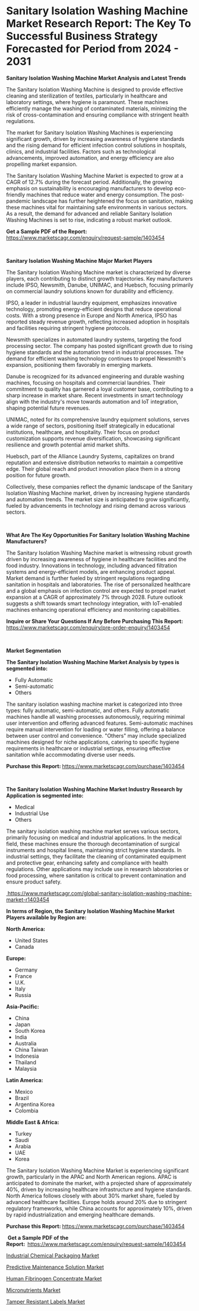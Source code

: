 <p><h1>Sanitary Isolation Washing Machine Market Research Report: The Key To Successful Business Strategy Forecasted for Period from 2024 - 2031</h1></p><p><strong>Sanitary Isolation Washing Machine Market Analysis and Latest Trends</strong></p>
<p><p>The Sanitary Isolation Washing Machine is designed to provide effective cleaning and sterilization of textiles, particularly in healthcare and laboratory settings, where hygiene is paramount. These machines efficiently manage the washing of contaminated materials, minimizing the risk of cross-contamination and ensuring compliance with stringent health regulations.</p><p>The market for Sanitary Isolation Washing Machines is experiencing significant growth, driven by increasing awareness of hygiene standards and the rising demand for efficient infection control solutions in hospitals, clinics, and industrial facilities. Factors such as technological advancements, improved automation, and energy efficiency are also propelling market expansion. </p><p>The Sanitary Isolation Washing Machine Market is expected to grow at a CAGR of 12.7% during the forecast period. Additionally, the growing emphasis on sustainability is encouraging manufacturers to develop eco-friendly machines that reduce water and energy consumption. The post-pandemic landscape has further heightened the focus on sanitation, making these machines vital for maintaining safe environments in various sectors. As a result, the demand for advanced and reliable Sanitary Isolation Washing Machines is set to rise, indicating a robust market outlook.</p></p>
<p><strong>Get a Sample PDF of the Report:&nbsp;</strong> <a href="https://www.marketscagr.com/enquiry/request-sample/1403454?utm_campaign=1576&utm_medium=2&utm_source=Github&utm_content=ia&utm_term=23102024&utm_id=sanitary-isolation-washing-machine">https://www.marketscagr.com/enquiry/request-sample/1403454</a></p>
<p>&nbsp;</p>
<p><strong>Sanitary Isolation Washing Machine Major Market Players</strong></p>
<p><p>The Sanitary Isolation Washing Machine market is characterized by diverse players, each contributing to distinct growth trajectories. Key manufacturers include IPSO, Newsmith, Danube, UNIMAC, and Huebsch, focusing primarily on commercial laundry solutions known for durability and efficiency.</p><p>IPSO, a leader in industrial laundry equipment, emphasizes innovative technology, promoting energy-efficient designs that reduce operational costs. With a strong presence in Europe and North America, IPSO has reported steady revenue growth, reflecting increased adoption in hospitals and facilities requiring stringent hygiene protocols.</p><p>Newsmith specializes in automated laundry systems, targeting the food processing sector. The company has posted significant growth due to rising hygiene standards and the automation trend in industrial processes. The demand for efficient washing technology continues to propel Newsmith's expansion, positioning them favorably in emerging markets.</p><p>Danube is recognized for its advanced engineering and durable washing machines, focusing on hospitals and commercial laundries. Their commitment to quality has garnered a loyal customer base, contributing to a sharp increase in market share. Recent investments in smart technology align with the industry's move towards automation and IoT integration, shaping potential future revenues.</p><p>UNIMAC, noted for its comprehensive laundry equipment solutions, serves a wide range of sectors, positioning itself strategically in educational institutions, healthcare, and hospitality. Their focus on product customization supports revenue diversification, showcasing significant resilience and growth potential amid market shifts.</p><p>Huebsch, part of the Alliance Laundry Systems, capitalizes on brand reputation and extensive distribution networks to maintain a competitive edge. Their global reach and product innovation place them in a strong position for future growth.</p><p>Collectively, these companies reflect the dynamic landscape of the Sanitary Isolation Washing Machine market, driven by increasing hygiene standards and automation trends. The market size is anticipated to grow significantly, fueled by advancements in technology and rising demand across various sectors.</p></p>
<p>&nbsp;</p>
<p><strong>What Are The Key Opportunities For Sanitary Isolation Washing Machine Manufacturers?</strong></p>
<p><p>The Sanitary Isolation Washing Machine market is witnessing robust growth driven by increasing awareness of hygiene in healthcare facilities and the food industry. Innovations in technology, including advanced filtration systems and energy-efficient models, are enhancing product appeal. Market demand is further fueled by stringent regulations regarding sanitation in hospitals and laboratories. The rise of personalized healthcare and a global emphasis on infection control are expected to propel market expansion at a CAGR of approximately 7% through 2028. Future outlook suggests a shift towards smart technology integration, with IoT-enabled machines enhancing operational efficiency and monitoring capabilities.</p></p>
<p><strong>Inquire or Share Your Questions If Any Before Purchasing This Report:</strong> <a href="https://www.marketscagr.com/enquiry/pre-order-enquiry/1403454?utm_campaign=1576&utm_medium=2&utm_source=Github&utm_content=ia&utm_term=23102024&utm_id=sanitary-isolation-washing-machine">https://www.marketscagr.com/enquiry/pre-order-enquiry/1403454</a></p>
<p>&nbsp;</p>
<p><strong>Market Segmentation</strong></p>
<p><strong>The Sanitary Isolation Washing Machine Market Analysis by types is segmented into:</strong></p>
<p><ul><li>Fully Automatic</li><li>Semi-automatic</li><li>Others</li></ul></p>
<p><p>The sanitary isolation washing machine market is categorized into three types: fully automatic, semi-automatic, and others. Fully automatic machines handle all washing processes autonomously, requiring minimal user intervention and offering advanced features. Semi-automatic machines require manual intervention for loading or water filling, offering a balance between user control and convenience. "Others" may include specialized machines designed for niche applications, catering to specific hygiene requirements in healthcare or industrial settings, ensuring effective sanitation while accommodating diverse user needs.</p></p>
<p><strong>Purchase this Report:&nbsp;</strong><a href="https://www.marketscagr.com/purchase/1403454?utm_campaign=1576&utm_medium=2&utm_source=Github&utm_content=ia&utm_term=23102024&utm_id=sanitary-isolation-washing-machine">https://www.marketscagr.com/purchase/1403454</a></p>
<p>&nbsp;</p>
<p><strong>The Sanitary Isolation Washing Machine Market Industry Research by Application is segmented into:</strong></p>
<p><ul><li>Medical</li><li>Industrial Use</li><li>Others</li></ul></p>
<p><p>The sanitary isolation washing machine market serves various sectors, primarily focusing on medical and industrial applications. In the medical field, these machines ensure the thorough decontamination of surgical instruments and hospital linens, maintaining strict hygiene standards. In industrial settings, they facilitate the cleaning of contaminated equipment and protective gear, enhancing safety and compliance with health regulations. Other applications may include use in research laboratories or food processing, where sanitation is critical to prevent contamination and ensure product safety.</p></p>
<p><a href="https://www.marketscagr.com/global-sanitary-isolation-washing-machine-market-r1403454?utm_campaign=1576&utm_medium=2&utm_source=Github&utm_content=ia&utm_term=23102024&utm_id=sanitary-isolation-washing-machine">&nbsp;https://www.marketscagr.com/global-sanitary-isolation-washing-machine-market-r1403454</a></p>
<p><strong>In terms of Region, the Sanitary Isolation Washing Machine Market Players available by Region are:</strong></p>
<p>
    <p> <strong> North America: </strong>
        <ul>
            <li>United States</li>
            <li>Canada</li>
        </ul>
        </p> 
    <p> <strong> Europe: </strong>
        <ul>
            <li>Germany</li>
            <li>France</li>
            <li>U.K.</li>
            <li>Italy</li>
            <li>Russia</li>
        </ul>
        </p> 
    <p> <strong> Asia-Pacific: </strong>
        <ul>
            <li>China</li>
            <li>Japan</li>
            <li>South Korea</li>
            <li>India</li>
            <li>Australia</li>
            <li>China Taiwan</li>
            <li>Indonesia</li>
            <li>Thailand</li>
            <li>Malaysia</li>
        </ul>
        </p> 
    <p> <strong> Latin America: </strong>
        <ul>
            <li>Mexico</li>
            <li>Brazil</li>
            <li>Argentina Korea</li>
            <li>Colombia</li>
        </ul>
        </p> 
    <p> <strong> Middle East & Africa: </strong>
        <ul>
            <li>Turkey</li>
            <li>Saudi</li>
            <li>Arabia</li>
            <li>UAE</li>
            <li>Korea</li>
        </ul>
    </p>
    </p>
<p><p>The Sanitary Isolation Washing Machine Market is experiencing significant growth, particularly in the APAC and North American regions. APAC is anticipated to dominate the market, with a projected share of approximately 40%, driven by increasing healthcare infrastructure and hygiene standards. North America follows closely with about 30% market share, fueled by advanced healthcare facilities. Europe holds around 20% due to stringent regulatory frameworks, while China accounts for approximately 10%, driven by rapid industrialization and emerging healthcare demands.</p></p>
<p><strong>Purchase this Report: </strong><a href="https://www.marketscagr.com/purchase/1403454?utm_campaign=1576&utm_medium=2&utm_source=Github&utm_content=ia&utm_term=23102024&utm_id=sanitary-isolation-washing-machine">https://www.marketscagr.com/purchase/1403454</a></p>
<p>&nbsp;<strong>Get a Sample PDF of the Report:&nbsp;&nbsp;</strong><a href="https://www.marketscagr.com/enquiry/request-sample/1403454?utm_campaign=1576&utm_medium=2&utm_source=Github&utm_content=ia&utm_term=23102024&utm_id=sanitary-isolation-washing-machine">https://www.marketscagr.com/enquiry/request-sample/1403454</a></p>
<p><strong></strong></p>
<p><p><a href="https://www.linkedin.com/pulse/industrial-chemical-packaging-market-growth-outlook-from-ev2of?utm_campaign=1576&utm_medium=2&utm_source=Github&utm_content=ia&utm_term=23102024&utm_id=sanitary-isolation-washing-machine">Industrial Chemical Packaging Market</a></p><p><a href="https://www.linkedin.com/pulse/global-predictive-maintenance-solution-market-focus-application-rruyc?utm_campaign=1576&utm_medium=2&utm_source=Github&utm_content=ia&utm_term=23102024&utm_id=sanitary-isolation-washing-machine">Predictive Maintenance Solution Market</a></p><p><a href="https://www.linkedin.com/pulse/human-fibrinogen-concentrate-market-investigation-industry-lx6pf?utm_campaign=1576&utm_medium=2&utm_source=Github&utm_content=ia&utm_term=23102024&utm_id=sanitary-isolation-washing-machine">Human Fibrinogen Concentrate Market</a></p><p><a href="https://www.linkedin.com/pulse/regulatory-landscape-its-influence-global-micronutrients-uyewf?utm_campaign=1576&utm_medium=2&utm_source=Github&utm_content=ia&utm_term=23102024&utm_id=sanitary-isolation-washing-machine">Micronutrients Market</a></p><p><a href="https://www.linkedin.com/pulse/tamper-resistant-labels-market-global-regional-analysis-pzm1f?utm_campaign=1576&utm_medium=2&utm_source=Github&utm_content=ia&utm_term=23102024&utm_id=sanitary-isolation-washing-machine">Tamper Resistant Labels Market</a></p></p>